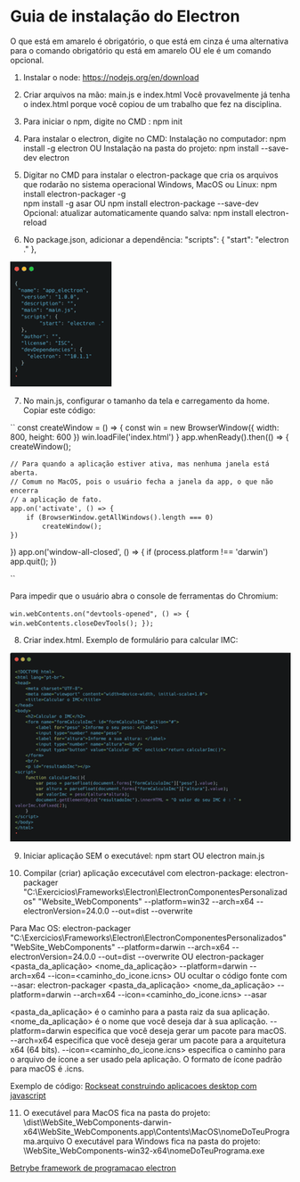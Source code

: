 # Guia de instalação do Electron

O que está em amarelo é obrigatório, o que está em cinza é uma alternativa para o comando obrigatório qu está em amarelo OU ele é um comando opcional.
1)	Instalar o node: https://nodejs.org/en/download 

2)	Criar arquivos na mão: main.js e index.html
Você provavelmente já tenha o index.html porque você copiou de um trabalho que fez na disciplina.

3)	Para iniciar o npm, digite no CMD : npm init

4)	Para instalar o electron, digite no CMD: 
Instalação no computador: npm install -g electron
OU
Instalação na pasta do projeto: npm install --save-dev electron

5)	Digitar no CMD para instalar o electron-package que cria os arquivos que rodarão no sistema operacional Windows, MacOS ou Linux: 
npm install electron-packager -g  
npm install -g asar 
OU
npm install electron-package --save-dev
Opcional: atualizar automaticamente quando salva: npm install electron-reload

6)	No package.json, adicionar a dependência:
"scripts": { "start": "electron ." },

<img src='img/Imagem1.png'>

7)	No main.js, configurar o tamanho da tela e carregamento da home. Copiar este código:

``
const createWindow = () => {
	const win = new BrowserWindow({
		width: 800,
		height: 600
	})
win.loadFile('index.html')
}
app.whenReady().then(() => {
	createWindow();

	// Para quando a aplicação estiver ativa, mas nenhuma janela está aberta.
	// Comum no MacOS, pois o usuário fecha a janela da app, o que não encerra 
	// a aplicação de fato.
	app.on('activate', () => {
		if (BrowserWindow.getAllWindows().length === 0) 
			createWindow();
	})
})
app.on('window-all-closed', () => {
	if (process.platform !== 'darwin') 
		app.quit();
})

``

Para impedir que o usuário abra o console de ferramentas do Chromium:

``
win.webContents.on("devtools-opened", () => {
    win.webContents.closeDevTools();
});
``

8)	Criar index.html. Exemplo de formulário para calcular IMC:

<img src='img/Imagem2.png'>

9)	Iniciar aplicação SEM o executável: npm start    OU     electron main.js

10)	Compilar (criar) aplicação excecutável com electron-package: 
electron-packager "C:\Exercicios\Frameworks\Electron\ElectronComponentesPersonalizados" "Website_WebComponents" --platform=win32 --arch=x64 --electronVersion=24.0.0  --out=dist --overwrite

Para Mac OS:
electron-packager  "C:\Exercicios\Frameworks\Electron\ElectronComponentesPersonalizados" "WebSite_WebComponents" --platform=darwin --arch=x64  --electronVersion=24.0.0  --out=dist --overwrite
OU
electron-packager <pasta_da_aplicação> <nome_da_aplicação> --platform=darwin --arch=x64 --icon=<caminho_do_icone.icns>
OU ocultar o código fonte com --asar:
electron-packager <pasta_da_aplicação> <nome_da_aplicação> --platform=darwin --arch=x64 --icon=<caminho_do_icone.icns> --asar

<pasta_da_aplicação> é o caminho para a pasta raiz da sua aplicação.
<nome_da_aplicação> é o nome que você deseja dar à sua aplicação.
--platform=darwin especifica que você deseja gerar um pacote para macOS.
--arch=x64 especifica que você deseja gerar um pacote para a arquitetura x64 (64 bits).
--icon=<caminho_do_icone.icns> especifica o caminho para o arquivo de ícone a ser usado pela aplicação. O formato de ícone padrão para macOS é .icns.

Exemplo de código: <a href='https://blog.rocketseat.com.br/electron-construindo-aplicacoes-desktop-com-javascript/'>Rockseat construindo aplicacoes desktop com javascript</a>

11)	O executável para MacOS fica na pasta do projeto: \dist\WebSite_WebComponents-darwin-x64\WebSite_WebComponents.app\Contents\MacOS\nomeDoTeuPrograma.arquivo 
O executável para Windows fica na pasta do projeto:  \WebSite_WebComponents-win32-x64\nomeDoTeuPrograma.exe

<a href='https://blog.betrybe.com/framework-de-programacao/electron/'>Betrybe framework de programacao electron</a>
